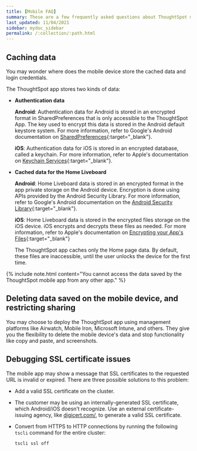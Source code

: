 ```yaml
---
title: [Mobile FAQ]
summary: These are a few frequently asked questions about ThoughtSpot mobile.
last_updated: 11/04/2021
sidebar: mydoc_sidebar
permalink: /:collection/:path.html
---
```


## Caching data

You may wonder where does the mobile device store the cached data and login credentials.

The ThoughtSpot app stores two kinds of data:

- **Authentication data**  

  **Android**: Authentication data for Android is stored in an encrypted format in SharedPreferences that is only accessible to the ThoughtSpot App. The key used to encrypt this data is stored in the Android default keystore system. For more information, refer to Google's Android documentation on [SharedPreferences](https://developer.android.com/training/data-storage/shared-preferences){:target="_blank"}.

  **iOS**: Authentication data for iOS is stored in an encrypted database, called a keychain.
  For more information, refer to Apple's documentation on [Keychain Services](https://developer.apple.com/documentation/security/keychain_services){:target="_blank"}.

- **Cached data for the Home Liveboard**

  **Android**: Home Liveboard data is stored in an encrypted format in the app private storage on the Android device. Encryption is done using APIs provided by the Android Security Library. For more information, refer to Google's Android documentation on the [Android Security Library](https://developer.android.com/topic/security/data){:target="_blank"}.

  **iOS**: Home Liveboard data is stored in the encrypted files storage on the iOS device. iOS encrypts and decrypts these files as needed. For more information, refer to Apple's documentation on [Encrypting your App's Files](https://developer.apple.com/documentation/uikit/protecting_the_user_s_privacy/encrypting_your_app_s_files){:target="_blank"}

  The ThoughtSpot app caches only the Home page data. By default, these files are inaccessible, until the user unlocks the device for the first time.

{% include note.html content="You cannot access the data saved by the ThoughtSpot mobile app from any other app." %}

## Deleting data saved on the mobile device, and restricting sharing

You may choose to deploy the ThoughtSpot app using management platforms like Airwatch, Mobile Iron, Microsoft Intune, and others. They give you the flexibility to delete the mobile device's data and stop functionality like copy and paste, and screenshots.

## Debugging SSL certificate issues

The mobile app may show a message that SSL certificates to the requested URL is invalid or expired. There are three possible solutions to this problem:

- Add a valid SSL certificate on the cluster.

- The customer may be using an internally-generated SSL certificate, which Android/iOS doesn’t recognize. Use an external certificate-issuing agency, like <a href="https://www.digicert.com/" target="_blank">digicert.com/</a>, to generate a valid SSL certificate.

- Convert from HTTPS to HTTP connections by running the following `tscli` command for the entire cluster:

  ```
  tscli ssl off
  ```
